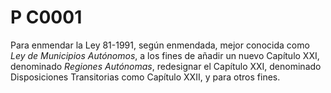 # P C0001

Para enmendar la Ley 81-1991, según enmendada, mejor conocida como *Ley de Municipios Autónomos*, a los fines de añadir un nuevo Capítulo XXI, denominado *Regiones Autónomas*, redesignar el Capítulo XXI, denominado Disposiciones Transitorias como Capítulo XXII, y para otros fines.
